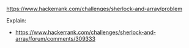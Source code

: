 https://www.hackerrank.com/challenges/sherlock-and-array/problem

Explain:
- https://www.hackerrank.com/challenges/sherlock-and-array/forum/comments/309333
